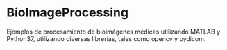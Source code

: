 # BioImageProcessing
Ejemplos de procesamiento de bioimágenes médicas utilizando MATLAB y Python37, utilizando diversas librerías, tales como opencv y pydicom.
